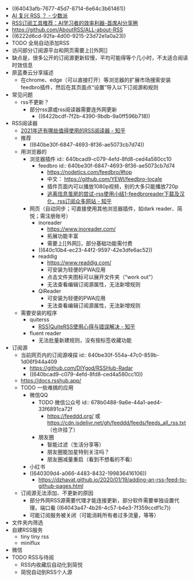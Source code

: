 - ((64043afb-7677-45d7-8714-6e64c3b61461))
- [AI 复兴 RSS ？ - 少数派](https://sspai.com/post/89494)
- [RSS订阅工具推荐：AI学习者的效率利器-首席AI分享圈](https://www.aisharenet.com/rssdingyuegongjutuian/)
- https://github.com/AboutRSS/ALL-about-RSS
- ((6222d6cd-92fa-4d00-9215-23d72e1a0a23))
- TODO 全局自动添加RSS
- 访问部分订阅源平台和网页需要上[[外网]]
- 缺点是，很多公开的订阅源更新较慢，平均可能得等个几小时，不太适合阅读时效信息
- 原蓝奏云分享描述
	- 在chrome、edge（可以直接打开）等浏览器的扩展市场搜索安装feedbro插件，然后在其页面点“设置”导入以下订阅源和规则
- 常见问题
	- rss不更新？
		- 部分rss源或rss阅读器需要连外网更新
			- ((6422bcdf-7f2b-4390-9bdb-9a0ff596b718))
- RSS阅读器
	- [2021年还有哪些值得使用的RSS阅读器 - 知乎](https://zhuanlan.zhihu.com/p/394969711/)
	- 推荐
		- ((640be30f-6847-4693-8f36-ae5073cb7d74))
	- 用浏览器的
		- 浏览器插件
		  id:: 640bcad9-c079-4efd-8fd8-ced4a580cc10
			- feedbro
			  id:: 640be30f-6847-4693-8f36-ae5073cb7d74
				- https://nodetics.com/feedbro/#top
				- 中文： https://github.com/YEWl/feedbro-locale
				- 插件页面内可以播放1080p视频，别的大多只能播放720p
				- [逃离信息茧房的尝试-rss使用小结1-feedbroreader下载及汉化、rss订阅众多网站 - 知乎](https://zhuanlan.zhihu.com/p/571713831)
		- 网页（自动同步；可直接使用其他浏览器插件，如dark reader、简悦；需注册账号）
			- inoreader
				- https://www.inoreader.com/
				- 拓展功能丰富
				- 需要上[[外网]]，部分基础功能需付费
			- ((640c10b4-ec23-44f2-9597-42e3dfe6ac52))
			- readdig
				- https://www.readdig.com/
				- 可安装为轻便的PWA应用
				- 点击文件夹图标可以展开文件夹（“work out”）
				- 无法查看编辑订阅源属性，无法新增规则
			- QiReader
				- 可安装为轻便的PWA应用
				- 无法查看编辑订阅源属性，无法新增规则
	- 需要安装的程序
		- quiterss
			- [RSS|QuiteRSS使用心得与错误解决 - 知乎](https://zhuanlan.zhihu.com/p/260533514/)
		- fluent reader
			- 无法批量新建规则，没有按标签收藏功能
- 订阅源
	- 当前网页内的订阅源嗅探
	  id:: 640be30f-554a-47c0-859b-1d06f944a409
		- https://github.com/DIYgod/RSSHub-Radar
		- ((640bcad9-c079-4efd-8fd8-ced4a580cc10))
	- https://docs.rsshub.app/
	- TODO 一些难搞的应用
		- 微信QQ
			- TODO 微信公众号
			  id:: 678b0488-9a6e-44a1-aed4-33f6891ca72f
				- https://feeddd.org/ 或 https://cdn.jsdelivr.net/gh/feeddd/feeds/feeds_all_rss.txt （也许挂了）
			- 朋友圈
				- 智能过滤（生活分享等）
				- 朋友圈能加星特别关注吗？
				- 朋友圈减量重启（看到不想看的不看）
		- 小红书
		- ((640309d4-a066-4483-8432-199836416106))
			- https://dzhavat.github.io/2020/01/19/adding-an-rss-feed-to-github-pages.html
	- 订阅源无法添加、不更新的原因
		- 部分外网RSS源需要代理才能连接更新，部分软件需要单独设置代理，端口看 ((64043a47-4b26-4c57-b4e3-7f359ccdf1c7))
		- 可能订阅服务被关闭（可能消耗所有者过多流量，等等）
- 文件夹内筛选
- 自建RSS服务
	- tiny tiny rss
	- miniflux
- 微信
- TODO RSS与待阅
	- RSS内收藏后自动化到简悦
	- 简悦自动到RSS个人源